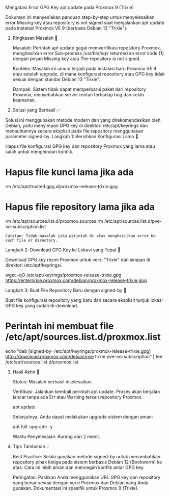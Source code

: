 Mengatasi Error GPG Key apt update pada Proxmox 9 (Trixie)

Dokumen ini menyediakan panduan step-by-step untuk menyelesaikan error Missing key atau repository is not signed saat menjalankan apt update pada instalasi Proxmox VE 9 (berbasis Debian 13 "Trixie").
1. Ringkasan Masalah 🧐

    Masalah: Perintah apt update gagal memverifikasi repository Proxmox, menghasilkan error Sub-process /usr/bin/sqv returned an error code (1) dengan pesan Missing key atau The repository is not signed.

    Konteks: Masalah ini umum terjadi pada instalasi baru Proxmox VE 9 atau setelah upgrade, di mana konfigurasi repository atau GPG key tidak sesuai dengan standar Debian 13 "Trixie".

    Dampak: Sistem tidak dapat memperbarui paket dari repository Proxmox, menyebabkan server rentan terhadap bug dan celah keamanan.

2. Solusi yang Berhasil ✅

Solusi ini menggunakan metode modern dan yang direkomendasikan oleh Debian, yaitu menyimpan GPG key di direktori /etc/apt/keyrings dan menautkannya secara eksplisit pada file repository menggunakan parameter signed-by.
Langkah 1: Bersihkan Konfigurasi Lama 🧹

Hapus file konfigurasi GPG key dan repository Proxmox yang lama atau salah untuk menghindari konflik.

# Hapus file kunci lama jika ada
rm /etc/apt/trusted.gpg.d/proxmox-release-trixie.gpg

# Hapus file repository lama jika ada
rm /etc/apt/sources.list.d/proxmox.sources
rm /etc/apt/sources.list.d/pve-no-subscription.list

    Catatan: Tidak masalah jika perintah di atas menghasilkan error No such file or directory.

Langkah 2: Download GPG Key ke Lokasi yang Tepat 🔑

Download GPG key resmi Proxmox untuk versi "Trixie" dan simpan di direktori /etc/apt/keyrings/.

wget -qO /etc/apt/keyrings/proxmox-release-trixie.gpg https://enterprise.proxmox.com/debian/proxmox-release-trixie.gpg

Langkah 3: Buat File Repository Baru dengan signed-by 📝

Buat file konfigurasi repository yang baru dan secara eksplisit tunjuk lokasi GPG key yang sudah di-download.

# Perintah ini membuat file /etc/apt/sources.list.d/proxmox.list
echo "deb [signed-by=/etc/apt/keyrings/proxmox-release-trixie.gpg] http://download.proxmox.com/debian/pve trixie pve-no-subscription" | tee /etc/apt/sources.list.d/proxmox.list

3. Hasil Akhir 🎉

    Status: Masalah berhasil diselesaikan.

    Verifikasi: Jalankan kembali perintah apt update. Proses akan berjalan lancar tanpa ada Err atau Warning terkait repository Proxmox.

    apt update

    Selanjutnya, Anda dapat melakukan upgrade sistem dengan aman:

    apt full-upgrade -y

    Waktu Penyelesaian: Kurang dari 2 menit.

4. Tips Tambahan 💡

    Best Practice: Selalu gunakan metode signed-by untuk menambahkan repository pihak ketiga pada sistem berbasis Debian 12 (Bookworm) ke atas. Cara ini lebih aman dan mencegah konflik antar GPG key.

    Peringatan: Pastikan Anda menggunakan URL GPG key dan repository yang benar sesuai dengan versi Proxmox dan Debian yang Anda gunakan. Dokumentasi ini spesifik untuk Proxmox 9 (Trixie).
